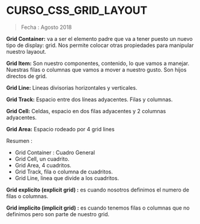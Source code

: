 # CURSO_CSS_GRID_LAYOUT
>  Fecha : Agosto 2018


__Grid Container:__ va a ser el elemento padre que va a tener puesto un nuevo tipo de display: grid. Nos permite colocar otras propiedades para manipular nuestro layaout.

__Grid Item:__  Son nuestro componentes, contenido, lo que vamos a manejar. Nuestras filas o columnas que vamos a mover a nuestro gusto. Son hijos directos de grid.

__Grid Line:__ Lineas divisorias horizontales y verticales.

__Grid Track:__ Espacio entre dos líneas adyacentes. Filas y columnas.

__Grid Cell:__ Celdas, espacio en dos filas adyacentes y 2 columnas adyacentes.

__Grid Area:__ Espacio rodeado por 4 grid lines

Resumen : 
* Grid Container : Cuadro General
* Grid Cell, un cuadrito.  
* Grid Area, 4 cuadritos.
* Grid Track, fila o columna de cuadritos.
* Grid Line, linea que divide a los cuadritos.



__Grid explicito (explicit grid) :__ es cuando nosotros definimos el numero de filas o columnas.


__Grid implicito (implicit grid) :__ es cuando tenemos filas o columnas que no definimos pero son parte de nuestro grid.